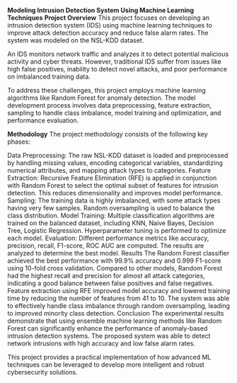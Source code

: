 **Modeling Intrusion Detection System Using Machine Learning Techniques**
**Project Overview**
This project focuses on developing an intrusion detection system (IDS) using machine learning techniques to improve attack detection accuracy and reduce false alarm rates. The system was modeled on the NSL-KDD dataset.

An IDS monitors network traffic and analyzes it to detect potential malicious activity and cyber threats. However, traditional IDS suffer from issues like high false positives, inability to detect novel attacks, and poor performance on imbalanced training data.

To address these challenges, this project employs machine learning algorithms like Random Forest for anomaly detection. The model development process involves data preprocessing, feature extraction, sampling to handle class imbalance, model training and optimization, and performance evaluation.

**Methodology**
The project methodology consists of the following key phases:

Data Preprocessing: The raw NSL-KDD dataset is loaded and preprocessed by handling missing values, encoding categorical variables, standardizing numerical attributes, and mapping attack types to categories.
Feature Extraction: Recursive Feature Elimination (RFE) is applied in conjunction with Random Forest to select the optimal subset of features for intrusion detection. This reduces dimensionality and improves model performance.
Sampling: The training data is highly imbalanced, with some attack types having very few samples. Random oversampling is used to balance the class distribution.
Model Training: Multiple classification algorithms are trained on the balanced dataset, including KNN, Naive Bayes, Decision Tree, Logistic Regression. Hyperparameter tuning is performed to optimize each model.
Evaluation: Different performance metrics like accuracy, precision, recall, F1-score, ROC AUC are computed. The results are analyzed to determine the best model.
Results
The Random Forest classifier achieved the best performance with 99.9% accuracy and 0.999 F1-score using 10-fold cross validation.
Compared to other models, Random Forest had the highest recall and precision for almost all attack categories, indicating a good balance between false positives and false negatives.
Feature extraction using RFE improved model accuracy and lowered training time by reducing the number of features from 41 to 10.
The system was able to effectively handle class imbalance through random oversampling, leading to improved minority class detection.
Conclusion
The experimental results demonstrate that using ensemble machine learning methods like Random Forest can significantly enhance the performance of anomaly-based intrusion detection systems. The proposed system was able to detect network intrusions with high accuracy and low false alarm rates.

This project provides a practical implementation of how advanced ML techniques can be leveraged to develop more intelligent and robust cybersecurity solutions.
